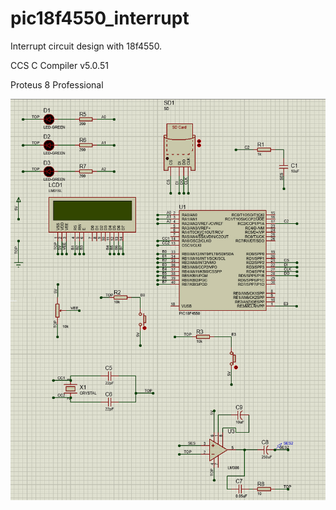 # pic18f4550_interrupt
Interrupt circuit design with 18f4550.

CCS C Compiler v5.0.51

Proteus 8 Professional

![alt text](https://github.com/yeygt/pic18f4550_interrupt/blob/master/proteus.jpg)

